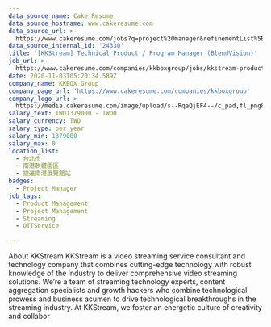 ```yaml
---
data_source_name: Cake Resume
data_source_hostname: www.cakeresume.com
data_source_url: >-
  https://www.cakeresume.com/jobs?q=project%20manager&refinementList%5Blang_name%5D%5B0%5D=English&refinementList%5Bsalary_type%5D=per_year&range%5Bsalary_range%5D%5Bmin%5D=1000000&page=2
data_source_internal_id: '24330'
title: '[KKStream] Technical Product / Program Manager (BlendVision)'
job_url: >-
  https://www.cakeresume.com/companies/kkboxgroup/jobs/kkstream-product-manager-planner-video-streaming
date: 2020-11-03T05:20:34.589Z
company_name: KKBOX Group
company_page_url: 'https://www.cakeresume.com/companies/kkboxgroup'
company_logo_url: >-
  https://media.cakeresume.com/image/upload/s--RqaQjEF4--/c_pad,fl_png8,h_200,w_200/v1604375754/f9qlpok430hwd4k1zx95.png
salary_text: TWD1379000 - TWD0
salary_currency: TWD
salary_type: per_year
salary_min: 1379000
salary_max: 0
location_list:
  - 台北市
  - 南港軟體園區
  - 捷運南港展覽館站
badges:
  - Project Manager
job_tags:
  - Product Management
  - Project Management
  - Streaming
  - OTTService

---
```


About KKStream KKStream is a video streaming service consultant and technology company that combines cutting-edge technology with robust knowledge of the industry to deliver comprehensive video streaming solutions. We’re a team of streaming technology experts, content aggregation specialists and growth hackers who combine technological prowess and business acumen to drive technological breakthroughs in the streaming industry. At KKStream, we foster an energetic culture of creativity and collabor